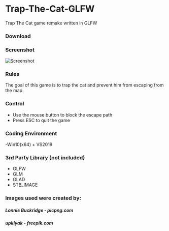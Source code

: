 # Trap-The-Cat-GLFW
Trap The Cat game remake written in GLFW
### Download

### Screenshot
![Screenshot](https://i.imgur.com/1v3VjaI.png)

### Rules
The goal of this game is to trap the cat and prevent him from escaping from the map.
### Control
- Use the mouse button to block the escape path
- Press ESC to quit the game
### Coding Environment
-Win10(x64) + VS2019
### 3rd Party Library (not included)
- GLFW
- GLM
- GLAD
- STB_IMAGE

### Images used were created by:
##### Lonnie Buckridge - picpng.com
##### upklyak - freepik.com
